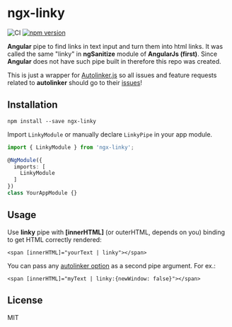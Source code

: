# ngx-linky

![CI](https://github.com/dzonatan/ngx-linky/workflows/CI/badge.svg)
[![npm version](https://badge.fury.io/js/ngx-linky.svg)](https://badge.fury.io/js/ngx-linky)

**Angular** pipe to find links in text input and turn them into html links. It was called the same "linky" in **ngSanitize** module of **AngularJs (first)**. Since **Angular** does not have such pipe built in therefore this repo was created.

This is just a wrapper for [Autolinker.js](https://github.com/gregjacobs/Autolinker.js) so all issues and feature requests related to **autolinker** should go to their [issues](https://github.com/gregjacobs/Autolinker.js/issues)!


## Installation

`npm install --save ngx-linky`

Import `LinkyModule` or manually declare `LinkyPipe` in your app module.
```ts
import { LinkyModule } from 'ngx-linky';

@NgModule({
  imports: [
    LinkyModule
  ]
})
class YourAppModule {}
```

## Usage

Use **linky** pipe with **[innerHTML]** (or outerHTML, depends on you) binding to get HTML correctly rendered:

`<span [innerHTML]="yourText | linky"></span>`

You can pass any [autolinker option](https://github.com/gregjacobs/Autolinker.js#options) as a second pipe argument. For ex.:

`<span [innerHTML]="myText | linky:{newWindow: false}"></span>`

## License

MIT
